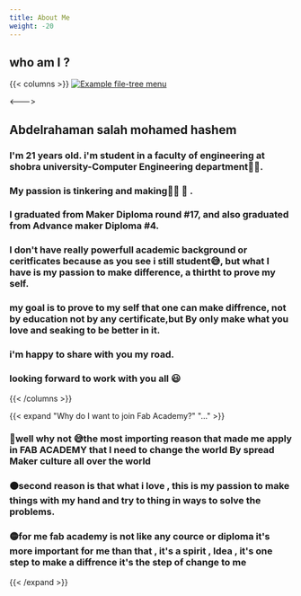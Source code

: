 ```yaml
---
title: About Me
weight: -20
---
```

who am I ?
---
{{< columns >}} <!-- begin columns block -->
[![Example file-tree menu](/media/myphoto.jpg)](/media/myphoto.jpg)

<---> <!-- magic sparator, between columns -->
## Abdelrahaman salah mohamed hashem 

### I'm 21 years old. i'm student in a faculty of engineering at shobra university-Computer Engineering department👨‍💻.
### My passion is tinkering and making👷‍♂️ 🔧 . 
### I graduated from Maker Diploma round #17, and also graduated from Advance maker Diploma #4. 
### I don't have really powerfull academic background or ceritficates because as you see i still student😅, but what I have is my passion to make difference, a thirtht to prove my self. 
### my goal is to prove to my self that one can make diffrence, not by education not by any certificate,but By only make what you love and seaking to be better in it.
### i'm happy to share with you my road.
### looking forward to work with you all 😃  
{{< /columns >}}


{{< expand "Why do I want to join Fab Academy?" "..." >}}



### 🔴well why not 😅the most importing reason that made me apply in FAB ACADEMY that I need to change the world By spread Maker culture all over the world 
### 🟠second reason is that what i love , this is my passion to make things with my hand and try to thing in ways to solve the problems.
### 🟡for me fab academy is not like any cource or diploma it's more important for me than that , it's a spirit , Idea , it's one step to make a diffrence it's the step of change to me 
{{< /expand >}}

